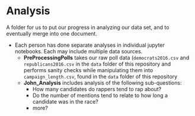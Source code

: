 # Analysis
A folder for us to put our progress in analyzing our data set, and to eventually merge into one document.

* Each person has done separate analyses in individual jupyter notebooks. Each may include multiple data sources.
  * __PreProcessingPolls__ takes our raw poll data (`democrats2016.csv` and `republicans2016.csv` in the `data` folder of this repository and performs sanity checks while manipulating them into `campaign_length.csv`, found in the `data` folder of this repository 
  * __John_Analysis__ includes analysis of the following sub-questions:
    * How many candidates do rappers tend to rap about?
    * Do the number of mentions tend to relate to how long a candidate was in the race?
    * more?
